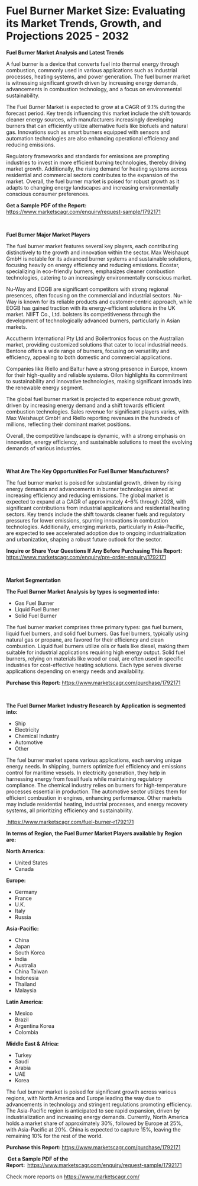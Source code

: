 <p><h1>Fuel Burner Market Size: Evaluating its Market Trends, Growth, and Projections 2025 - 2032</h1></p><p><strong>Fuel Burner Market Analysis and Latest Trends</strong></p>
<p><p>A fuel burner is a device that converts fuel into thermal energy through combustion, commonly used in various applications such as industrial processes, heating systems, and power generation. The fuel burner market is witnessing significant growth driven by increasing energy demands, advancements in combustion technology, and a focus on environmental sustainability. </p><p>The Fuel Burner Market is expected to grow at a CAGR of 9.1% during the forecast period. Key trends influencing this market include the shift towards cleaner energy sources, with manufacturers increasingly developing burners that can efficiently utilize alternative fuels like biofuels and natural gas. Innovations such as smart burners equipped with sensors and automation technologies are also enhancing operational efficiency and reducing emissions. </p><p>Regulatory frameworks and standards for emissions are prompting industries to invest in more efficient burning technologies, thereby driving market growth. Additionally, the rising demand for heating systems across residential and commercial sectors contributes to the expansion of the market. Overall, the fuel burner market is poised for robust growth as it adapts to changing energy landscapes and increasing environmentally conscious consumer preferences.</p></p>
<p><strong>Get a Sample PDF of the Report:&nbsp;</strong> <a href="https://www.marketscagr.com/enquiry/request-sample/1792171?utm_campaign=2306&utm_medium=2&utm_source=Github&utm_content=ia&utm_term=20022025&utm_id=fuel-burner">https://www.marketscagr.com/enquiry/request-sample/1792171</a></p>
<p>&nbsp;</p>
<p><strong>Fuel Burner Major Market Players</strong></p>
<p><p>The fuel burner market features several key players, each contributing distinctively to the growth and innovation within the sector. Max Weishaupt GmbH is notable for its advanced burner systems and sustainable solutions, focusing heavily on energy efficiency and reducing emissions. Ecostar, specializing in eco-friendly burners, emphasizes cleaner combustion technologies, catering to an increasingly environmentally conscious market.</p><p>Nu-Way and EOGB are significant competitors with strong regional presences, often focusing on the commercial and industrial sectors. Nu-Way is known for its reliable products and customer-centric approach, while EOGB has gained traction with its energy-efficient solutions in the UK market. NIIFT Co., Ltd. bolsters its competitiveness through the development of technologically advanced burners, particularly in Asian markets.</p><p>Accutherm International Pty Ltd and Boilertronics focus on the Australian market, providing customized solutions that cater to local industrial needs. Bentone offers a wide range of burners, focusing on versatility and efficiency, appealing to both domestic and commercial applications.</p><p>Companies like Riello and Baltur have a strong presence in Europe, known for their high-quality and reliable systems. Oilon highlights its commitment to sustainability and innovative technologies, making significant inroads into the renewable energy segment.</p><p>The global fuel burner market is projected to experience robust growth, driven by increasing energy demand and a shift towards efficient combustion technologies. Sales revenue for significant players varies, with Max Weishaupt GmbH and Riello reporting revenues in the hundreds of millions, reflecting their dominant market positions.</p><p>Overall, the competitive landscape is dynamic, with a strong emphasis on innovation, energy efficiency, and sustainable solutions to meet the evolving demands of various industries.</p></p>
<p>&nbsp;</p>
<p><strong>What Are The Key Opportunities For Fuel Burner Manufacturers?</strong></p>
<p><p>The fuel burner market is poised for substantial growth, driven by rising energy demands and advancements in burner technologies aimed at increasing efficiency and reducing emissions. The global market is expected to expand at a CAGR of approximately 4-6% through 2028, with significant contributions from industrial applications and residential heating sectors. Key trends include the shift towards cleaner fuels and regulatory pressures for lower emissions, spurring innovations in combustion technologies. Additionally, emerging markets, particularly in Asia-Pacific, are expected to see accelerated adoption due to ongoing industrialization and urbanization, shaping a robust future outlook for the sector.</p></p>
<p><strong>Inquire or Share Your Questions If Any Before Purchasing This Report:</strong> <a href="https://www.marketscagr.com/enquiry/pre-order-enquiry/1792171?utm_campaign=2306&utm_medium=2&utm_source=Github&utm_content=ia&utm_term=20022025&utm_id=fuel-burner">https://www.marketscagr.com/enquiry/pre-order-enquiry/1792171</a></p>
<p>&nbsp;</p>
<p><strong>Market Segmentation</strong></p>
<p><strong>The Fuel Burner Market Analysis by types is segmented into:</strong></p>
<p><ul><li>Gas Fuel Burner</li><li>Liquid Fuel Burner</li><li>Solid Fuel Burner</li></ul></p>
<p><p>The fuel burner market comprises three primary types: gas fuel burners, liquid fuel burners, and solid fuel burners. Gas fuel burners, typically using natural gas or propane, are favored for their efficiency and clean combustion. Liquid fuel burners utilize oils or fuels like diesel, making them suitable for industrial applications requiring high energy output. Solid fuel burners, relying on materials like wood or coal, are often used in specific industries for cost-effective heating solutions. Each type serves diverse applications depending on energy needs and availability.</p></p>
<p><strong>Purchase this Report:&nbsp;</strong><a href="https://www.marketscagr.com/purchase/1792171?utm_campaign=2306&utm_medium=2&utm_source=Github&utm_content=ia&utm_term=20022025&utm_id=fuel-burner">https://www.marketscagr.com/purchase/1792171</a></p>
<p>&nbsp;</p>
<p><strong>The Fuel Burner Market Industry Research by Application is segmented into:</strong></p>
<p><ul><li>Ship</li><li>Electricity</li><li>Chemical Industry</li><li>Automotive</li><li>Other</li></ul></p>
<p><p>The fuel burner market spans various applications, each serving unique energy needs. In shipping, burners optimize fuel efficiency and emissions control for maritime vessels. In electricity generation, they help in harnessing energy from fossil fuels while maintaining regulatory compliance. The chemical industry relies on burners for high-temperature processes essential in production. The automotive sector utilizes them for efficient combustion in engines, enhancing performance. Other markets may include residential heating, industrial processes, and energy recovery systems, all prioritizing efficiency and sustainability.</p></p>
<p><a href="https://www.marketscagr.com/fuel-burner-r1792171?utm_campaign=2306&utm_medium=2&utm_source=Github&utm_content=ia&utm_term=20022025&utm_id=fuel-burner">&nbsp;https://www.marketscagr.com/fuel-burner-r1792171</a></p>
<p><strong>In terms of Region, the Fuel Burner Market Players available by Region are:</strong></p>
<p>
    <p> <strong> North America: </strong>
        <ul>
            <li>United States</li>
            <li>Canada</li>
        </ul>
        </p> 
    <p> <strong> Europe: </strong>
        <ul>
            <li>Germany</li>
            <li>France</li>
            <li>U.K.</li>
            <li>Italy</li>
            <li>Russia</li>
        </ul>
        </p> 
    <p> <strong> Asia-Pacific: </strong>
        <ul>
            <li>China</li>
            <li>Japan</li>
            <li>South Korea</li>
            <li>India</li>
            <li>Australia</li>
            <li>China Taiwan</li>
            <li>Indonesia</li>
            <li>Thailand</li>
            <li>Malaysia</li>
        </ul>
        </p> 
    <p> <strong> Latin America: </strong>
        <ul>
            <li>Mexico</li>
            <li>Brazil</li>
            <li>Argentina Korea</li>
            <li>Colombia</li>
        </ul>
        </p> 
    <p> <strong> Middle East & Africa: </strong>
        <ul>
            <li>Turkey</li>
            <li>Saudi</li>
            <li>Arabia</li>
            <li>UAE</li>
            <li>Korea</li>
        </ul>
    </p>
    </p>
<p><p>The fuel burner market is poised for significant growth across various regions, with North America and Europe leading the way due to advancements in technology and stringent regulations promoting efficiency. The Asia-Pacific region is anticipated to see rapid expansion, driven by industrialization and increasing energy demands. Currently, North America holds a market share of approximately 30%, followed by Europe at 25%, with Asia-Pacific at 20%. China is expected to capture 15%, leaving the remaining 10% for the rest of the world.</p></p>
<p><strong>Purchase this Report: </strong><a href="https://www.marketscagr.com/purchase/1792171?utm_campaign=2306&utm_medium=2&utm_source=Github&utm_content=ia&utm_term=20022025&utm_id=fuel-burner">https://www.marketscagr.com/purchase/1792171</a></p>
<p>&nbsp;<strong>Get a Sample PDF of the Report:&nbsp;&nbsp;</strong><a href="https://www.marketscagr.com/enquiry/request-sample/1792171?utm_campaign=2306&utm_medium=2&utm_source=Github&utm_content=ia&utm_term=20022025&utm_id=fuel-burner">https://www.marketscagr.com/enquiry/request-sample/1792171</a></p>
<p><strong></strong></p>
<p>Check more reports on <a href="https://www.marketscagr.com/?utm_campaign=2306&utm_medium=2&utm_source=Github&utm_content=ia&utm_term=20022025&utm_id=fuel-burner">https://www.marketscagr.com/</a></p>